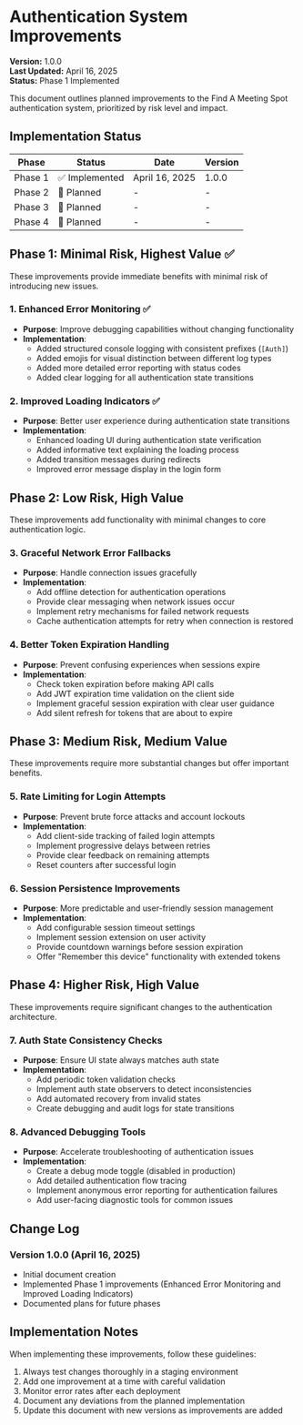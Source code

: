 # Authentication System Improvements

**Version:** 1.0.0  
**Last Updated:** April 16, 2025  
**Status:** Phase 1 Implemented

This document outlines planned improvements to the Find A Meeting Spot authentication system, prioritized by risk level and impact.

## Implementation Status

| Phase   | Status         | Date           | Version |
| ------- | -------------- | -------------- | ------- |
| Phase 1 | ✅ Implemented | April 16, 2025 | 1.0.0   |
| Phase 2 | 📅 Planned     | -              | -       |
| Phase 3 | 📅 Planned     | -              | -       |
| Phase 4 | 📅 Planned     | -              | -       |

## Phase 1: Minimal Risk, Highest Value ✅

These improvements provide immediate benefits with minimal risk of introducing new issues.

### 1. Enhanced Error Monitoring ✅

- **Purpose**: Improve debugging capabilities without changing functionality
- **Implementation**:
  - Added structured console logging with consistent prefixes (`[Auth]`)
  - Added emojis for visual distinction between different log types
  - Added more detailed error reporting with status codes
  - Added clear logging for all authentication state transitions

### 2. Improved Loading Indicators ✅

- **Purpose**: Better user experience during authentication state transitions
- **Implementation**:
  - Enhanced loading UI during authentication state verification
  - Added informative text explaining the loading process
  - Added transition messages during redirects
  - Improved error message display in the login form

## Phase 2: Low Risk, High Value

These improvements add functionality with minimal changes to core authentication logic.

### 3. Graceful Network Error Fallbacks

- **Purpose**: Handle connection issues gracefully
- **Implementation**:
  - Add offline detection for authentication operations
  - Provide clear messaging when network issues occur
  - Implement retry mechanisms for failed network requests
  - Cache authentication attempts for retry when connection is restored

### 4. Better Token Expiration Handling

- **Purpose**: Prevent confusing experiences when sessions expire
- **Implementation**:
  - Check token expiration before making API calls
  - Add JWT expiration time validation on the client side
  - Implement graceful session expiration with clear user guidance
  - Add silent refresh for tokens that are about to expire

## Phase 3: Medium Risk, Medium Value

These improvements require more substantial changes but offer important benefits.

### 5. Rate Limiting for Login Attempts

- **Purpose**: Prevent brute force attacks and account lockouts
- **Implementation**:
  - Add client-side tracking of failed login attempts
  - Implement progressive delays between retries
  - Provide clear feedback on remaining attempts
  - Reset counters after successful login

### 6. Session Persistence Improvements

- **Purpose**: More predictable and user-friendly session management
- **Implementation**:
  - Add configurable session timeout settings
  - Implement session extension on user activity
  - Provide countdown warnings before session expiration
  - Offer "Remember this device" functionality with extended tokens

## Phase 4: Higher Risk, High Value

These improvements require significant changes to the authentication architecture.

### 7. Auth State Consistency Checks

- **Purpose**: Ensure UI state always matches auth state
- **Implementation**:
  - Add periodic token validation checks
  - Implement auth state observers to detect inconsistencies
  - Add automated recovery from invalid states
  - Create debugging and audit logs for state transitions

### 8. Advanced Debugging Tools

- **Purpose**: Accelerate troubleshooting of authentication issues
- **Implementation**:
  - Create a debug mode toggle (disabled in production)
  - Add detailed authentication flow tracing
  - Implement anonymous error reporting for authentication failures
  - Add user-facing diagnostic tools for common issues

## Change Log

### Version 1.0.0 (April 16, 2025)

- Initial document creation
- Implemented Phase 1 improvements (Enhanced Error Monitoring and Improved Loading Indicators)
- Documented plans for future phases

## Implementation Notes

When implementing these improvements, follow these guidelines:

1. Always test changes thoroughly in a staging environment
2. Add one improvement at a time with careful validation
3. Monitor error rates after each deployment
4. Document any deviations from the planned implementation
5. Update this document with new versions as improvements are added
